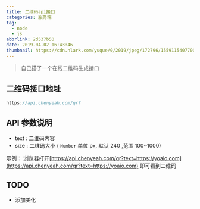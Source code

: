 ```yaml
---
title: 二维码api接口
categories: 服务端
tag:
  - node
  - js
abbrlink: 2d537b50
date: 2019-04-02 16:43:46
thumbnail: https://cdn.nlark.com/yuque/0/2019/jpeg/172796/1559115407700-assets/web-upload/6944447e-2b67-4e35-9ab4-4aec130b4471.jpeg
---
```


> 自己搭了一个在线二维码生成接口

## 二维码接口地址

```js
https://api.chenyeah.com/qr?
```

## API 参数说明

- text : 二维码内容
- size : 二维码大小 ( `Number` 单位 px, 默认 240 ,范围 100~1000)

示例： 浏览器打开[https://api.chenyeah.com/qr?text=https://yoaio.com](https://api.chenyeah.com/qr?text=https://yoaio.com) 即可看到二维码

## TODO

- 添加美化
